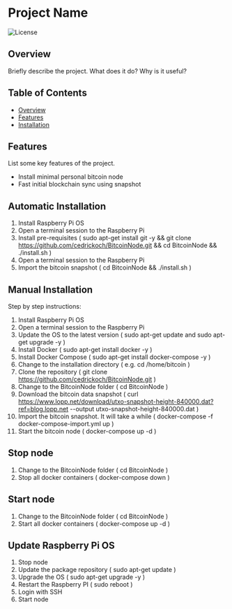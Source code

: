 # Project Name

![License](https://img.shields.io/badge/License-MIT-blue.svg)

## Overview

Briefly describe the project. What does it do? Why is it useful?

## Table of Contents

- [Overview](#overview)
- [Features](#features)
- [Installation](#installation)

## Features

List some key features of the project.

- Install minimal personal bitcoin node
- Fast initial blockchain sync using snapshot

## Automatic Installation

1. Install Raspberry Pi OS
2. Open a terminal session to the Raspberry Pi
3. Install pre-requisites ( sudo apt-get install git -y && git clone https://github.com/cedrickoch/BitcoinNode.git && cd BitcoinNode && ./install.sh )
4. Open a terminal session to the Raspberry Pi
5. Import the bitcoin snapshot ( cd BitcoinNode && ./install.sh )

## Manual Installation

Step by step instructions:

1. Install Raspberry Pi OS
2. Open a terminal session to the Raspberry Pi
3. Update the OS to the latest version ( sudo apt-get update and sudo apt-get upgrade -y )
4. Install Docker ( sudo apt-get install docker -y )
5. Install Docker Compose ( sudo apt-get install docker-compose -y )
6. Change to the installation directory ( e.g. cd /home/bitcoin )
7. Clone the repository ( git clone https://github.com/cedrickoch/BitcoinNode.git )
8. Change to the BitcoinNode folder ( cd BitcoinNode )
9. Download the bitcoin data snapshot ( curl https://www.lopp.net/download/utxo-snapshot-height-840000.dat?ref=blog.lopp.net --output utxo-snapshot-height-840000.dat )
10. Import the bitcoin snapshot. It will take a while ( docker-compose -f docker-compose-import.yml up )
11. Start the bitcoin node ( docker-compose up -d )

## Stop node

1. Change to the BitcoinNode folder ( cd BitcoinNode )
2. Stop all docker containers ( docker-compose down )

## Start node

1. Change to the BitcoinNode folder ( cd BitcoinNode )
2. Start all docker containers ( docker-compose up -d )

## Update Raspberry Pi OS

1. Stop node
2. Update the package repository ( sudo apt-get update )
3. Upgrade the OS ( sudo apt-get upgrade -y )
4. Restart the Raspberry PI ( sudo reboot )
5. Login with SSH
6. Start node
